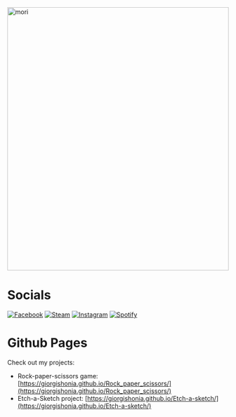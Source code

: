 <img src="https://github.com/giorgishonia/giorgishonia/assets/69073534/ec9ff6ad-4b40-44fa-8f8b-63627f6b548d" alt="mori" width="100%" height="600px"/>

<h1>Socials</h1>

[![Facebook](https://img.shields.io/badge/Facebook-1877f2?style=for-the-badge&logo=facebook&logoColor=white)](https://www.facebook.com/profile.php?id=100010171811268/)
[![Steam](https://img.shields.io/badge/Steam-000000?style=for-the-badge&logo=steam&logoColor=white)](https://steamcommunity.com/id/monkey_gay_midget/)
[![Instagram](https://img.shields.io/badge/Instagram-e4405f?style=for-the-badge&logo=instagram&logoColor=white)](https://www.instagram.com/shonoo.o/)
[![Spotify](https://img.shields.io/badge/Spotify-1ED760?style=for-the-badge&logo=spotify&logoColor=white)](https://open.spotify.com/user/jw1r4wu92e9l9w3twq2vs9g8o?si=ea0547c3bf914452)



<h1>Github Pages</h1>

Check out my projects:

- Rock-paper-scissors game: [https://giorgishonia.github.io/Rock_paper_scissors/](https://giorgishonia.github.io/Rock_paper_scissors/)
- Etch-a-Sketch project: [https://giorgishonia.github.io/Etch-a-sketch/](https://giorgishonia.github.io/Etch-a-sketch/)


